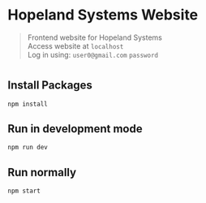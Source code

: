 # Hopeland Systems Website

> Frontend website for Hopeland Systems\
> Access website at `localhost`\
> Log in using: `user0@gmail.com` `password`

#
## Install Packages
```
npm install
```

## Run in development mode
```
npm run dev
```


## Run normally
```
npm start
```
